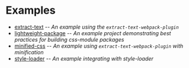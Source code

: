 # Examples

- [extract-text](./extract-text) -- *An example using the `extract-text-webpack-plugin`*
- [lightweight-package](./lightweight-package) -- *An example project demonstrating best practices for building css-module packages*
- [minified-css](./minified-css) -- *An example using `extract-text-webpack-plugin` with minification*
- [style-loader](./style-loader) -- *An example integrating with style-loader*
